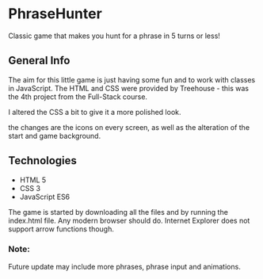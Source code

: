 # PhraseHunter
Classic game that makes you hunt for a phrase in 5 turns or less!

## General Info

The aim for this little game is just having some fun and to work with classes in JavaScript. The HTML and CSS were 
provided by Treehouse - this was the 4th project from the Full-Stack course.

I altered the CSS a bit to give it a more polished look. 

the changes are the icons on every screen, as well as the alteration of the start and game background.

## Technologies

* HTML 5   
* CSS 3
* JavaScript ES6 


The game is started by downloading all the files and by running the index.html file. Any modern browser should do. Internet Explorer 
does not support arrow functions though.

### Note:

Future update may include more phrases, phrase input and animations. 


